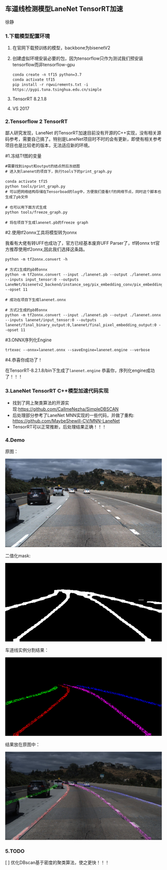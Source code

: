 ## 车道线检测模型LaneNet TensorRT加速

徐静

### 1.下载模型配置环境

1. 在官网下载预训练的模型，backbone为bisenetV2

2. 创建虚拟环境安装必要的包，因为tensorflow只作为测试我们预安装tensorflow而非tensorflow-gpu

   ```shell
   conda create -n tf15 python=3.7
   conda activate tf15
   pip install -r rqwuirements.txt -i https://pypi.tuna.tsinghua.edu.cn/simple
   ```


3. TensorRT 8.2.1.8

4. VS 2017

### 2.Tensorflow 2 TensorRT

鄙人研究发现，LaneNet 的TensorRT加速目前没有开源的C++实现，没有相关源码参考，需要自己搞了。特别是LaneNet项目时不时的会有更新，即使有相关参考项目也是比较老的版本，无法适应新的环境。

#1.冻结Tf图的变量

```shell
#需要找到input和output的结点然后冻结图
# 进入到lanenet的项目下，执行tools下的print_graph.py

conda activate tf15
python tools/print_graph.py
# 可以把网络结构存储在Tensorboad的log中，方便我们查看tf的网络节点，同时这个脚本也生成了pb文件

# 也可以用下面方式生成
python tools/freeze_graph.py

# 将在项目下生成lanenet.pb的freeze graph
```

#2.使用tf2onnx工具将模型转为onnx

我看有大佬有转UFF也成功了，官方已经基本废弃UFF Parser了，tf转onnx trt官方推荐使用tf2onnx,因此我们选择这条路。

```shell
python -m tf2onnx.convert -h

# 方式1生成的pb转onnx
python -m tf2onnx.convert --input ./lanenet.pb --output ./lanenet.onnx --inputs input_tensor:0 --outputs LaneNet/bisenetv2_backend/instance_seg/pix_embedding_conv/pix_embedding_conv:0,LaneNet/bisenetv2_backend/binary_seg/ArgMax:0 --opset 11

# 成功在项目下生成lanenet.onnx

# 方式2生成的pb转onnx
python -m tf2onnx.convert --input ./lanenet.pb --output ./lanenet.onnx --inputs lanenet/input_tensor:0 --outputs lanenet/final_binary_output:0,lanenet/final_pixel_embedding_output:0 --opset 11

```

#3.ONNX序列化Engine

```shell
trtexec --onnx=lanenet.onnx --saveEngine=lanenet.engine --verbose
```

#4.恭喜你成功了！

在TensorRT-8.2.1.8/bin下生成了`lanenet.engine` 恭喜你，序列化engine成功了！！！

### 3.LaneNet TensorRT C++模型加速代码实现

+ 找到了网上聚类算法的开源实现:https://github.com/CallmeNezha/SimpleDBSCAN
+ 后处理部分参考了LaneNet MNN实现的一些代码，并做了重构: https://github.com/MaybeShewill-CV/MNN-LaneNet
+ TensorRT可以正常推断，后处理结果正确！！！

### 4.Demo

原图：

![](docs/3.jpg)

二值化mask:

![](docs/binary_ret.png)

车道线实例分割结果：

![](docs/instance_ret.png)

结果放在原图中：

![](docs/res.jpg)



### 5.TODO

[ ] 优化DBscan基于密度的聚类算法，使之更快！！！



